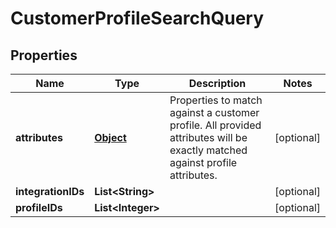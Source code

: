 

# CustomerProfileSearchQuery

## Properties

Name | Type | Description | Notes
------------ | ------------- | ------------- | -------------
**attributes** | [**Object**](.md) | Properties to match against a customer profile. All provided attributes will be exactly matched against profile attributes. |  [optional]
**integrationIDs** | **List&lt;String&gt;** |  |  [optional]
**profileIDs** | **List&lt;Integer&gt;** |  |  [optional]



